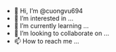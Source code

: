 - 👋 Hi, I’m @cuongvu694
- 👀 I’m interested in ...
- 🌱 I’m currently learning ...
- 💞️ I’m looking to collaborate on ...
- 📫 How to reach me ...

<!---
cuongvu694/cuongvu694 is a ✨ special ✨ repository because its `README.md` (this file) appears on your GitHub profile.
You can click the Preview link to take a look at your changes.
--->
